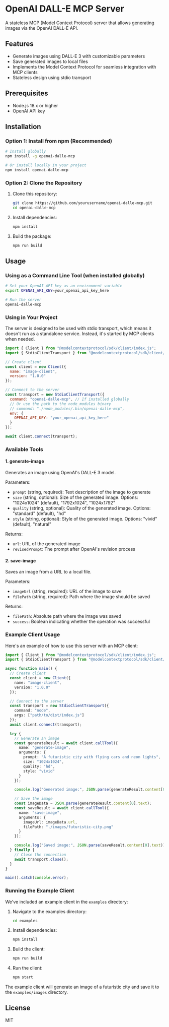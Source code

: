 # OpenAI DALL-E MCP Server

A stateless MCP (Model Context Protocol) server that allows generating images via the OpenAI DALL-E API.

## Features

- Generate images using DALL-E 3 with customizable parameters
- Save generated images to local files
- Implements the Model Context Protocol for seamless integration with MCP clients
- Stateless design using stdio transport

## Prerequisites

- Node.js 18.x or higher
- OpenAI API key

## Installation

### Option 1: Install from npm (Recommended)

```bash
# Install globally
npm install -g openai-dalle-mcp

# Or install locally in your project
npm install openai-dalle-mcp
```

### Option 2: Clone the Repository

1. Clone this repository:
   ```bash
   git clone https://github.com/yourusername/openai-dalle-mcp.git
   cd openai-dalle-mcp
   ```

2. Install dependencies:
   ```bash
   npm install
   ```

3. Build the package:
   ```bash
   npm run build
   ```

## Usage

### Using as a Command Line Tool (when installed globally)

```bash
# Set your OpenAI API key as an environment variable
export OPENAI_API_KEY=your_openai_api_key_here

# Run the server
openai-dalle-mcp
```

### Using in Your Project

The server is designed to be used with stdio transport, which means it doesn't run as a standalone service. Instead, it's started by MCP clients when needed.

```javascript
import { Client } from "@modelcontextprotocol/sdk/client/index.js";
import { StdioClientTransport } from "@modelcontextprotocol/sdk/client/stdio.js";

// Create client
const client = new Client({
  name: "image-client",
  version: "1.0.0"
});

// Connect to the server
const transport = new StdioClientTransport({
  command: "openai-dalle-mcp", // If installed globally
  // Or use the path to the node_modules binary
  // command: "./node_modules/.bin/openai-dalle-mcp",
  env: {
    OPENAI_API_KEY: "your_openai_api_key_here"
  }
});

await client.connect(transport);
```

### Available Tools

#### 1. generate-image

Generates an image using OpenAI's DALL-E 3 model.

Parameters:
- `prompt` (string, required): Text description of the image to generate
- `size` (string, optional): Size of the generated image. Options: "1024x1024" (default), "1792x1024", "1024x1792"
- `quality` (string, optional): Quality of the generated image. Options: "standard" (default), "hd"
- `style` (string, optional): Style of the generated image. Options: "vivid" (default), "natural"

Returns:
- `url`: URL of the generated image
- `revisedPrompt`: The prompt after OpenAI's revision process

#### 2. save-image

Saves an image from a URL to a local file.

Parameters:
- `imageUrl` (string, required): URL of the image to save
- `filePath` (string, required): Path where the image should be saved

Returns:
- `filePath`: Absolute path where the image was saved
- `success`: Boolean indicating whether the operation was successful

### Example Client Usage

Here's an example of how to use this server with an MCP client:

```typescript
import { Client } from "@modelcontextprotocol/sdk/client/index.js";
import { StdioClientTransport } from "@modelcontextprotocol/sdk/client/stdio.js";

async function main() {
  // Create client
  const client = new Client({
    name: "image-client",
    version: "1.0.0"
  });

  // Connect to the server
  const transport = new StdioClientTransport({
    command: "node",
    args: ["path/to/dist/index.js"]
  });
  await client.connect(transport);

  try {
    // Generate an image
    const generateResult = await client.callTool({
      name: "generate-image",
      arguments: {
        prompt: "A futuristic city with flying cars and neon lights",
        size: "1024x1024",
        quality: "hd",
        style: "vivid"
      }
    });

    console.log("Generated image:", JSON.parse(generateResult.content[0].text));

    // Save the image
    const imageData = JSON.parse(generateResult.content[0].text);
    const saveResult = await client.callTool({
      name: "save-image",
      arguments: {
        imageUrl: imageData.url,
        filePath: "./images/futuristic-city.png"
      }
    });

    console.log("Saved image:", JSON.parse(saveResult.content[0].text));
  } finally {
    // Close the connection
    await transport.close();
  }
}

main().catch(console.error);
```

### Running the Example Client

We've included an example client in the `examples` directory:

1. Navigate to the examples directory:
   ```bash
   cd examples
   ```

2. Install dependencies:
   ```bash
   npm install
   ```

3. Build the client:
   ```bash
   npm run build
   ```

4. Run the client:
   ```bash
   npm start
   ```

The example client will generate an image of a futuristic city and save it to the `examples/images` directory.

## License

MIT